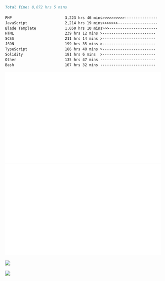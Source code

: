 <!--START_SECTION:waka-->

```markdown
Total Time: 8,072 hrs 5 mins

PHP                        3,223 hrs 46 mins>>>>>>>>>>---------------   39.28 %
JavaScript                 2,214 hrs 19 mins>>>>>>>------------------   26.98 %
Blade Template             1,050 hrs 10 mins>>>----------------------   12.79 %
HTML                       239 hrs 12 mins >------------------------   02.91 %
SCSS                       211 hrs 14 mins >------------------------   02.57 %
JSON                       199 hrs 35 mins >------------------------   02.43 %
TypeScript                 186 hrs 40 mins >------------------------   02.27 %
Solidity                   181 hrs 6 mins  >------------------------   02.21 %
Other                      135 hrs 47 mins -------------------------   01.65 %
Bash                       107 hrs 32 mins -------------------------   01.31 %
```

<!--END_SECTION:waka-->

![](https://raw.githubusercontent.com/DrMaxis/github-stats-transparent/output/generated/overview.svg)
![](https://raw.githubusercontent.com/DrMaxis/github-stats-transparent/output/generated/languages.svg)

![](https://git-readme-stats-drmaxis-projects.vercel.app/api?username=drmaxis&show_icons=true&theme=outrun&count_private=true&show=reviews,discussions_started,discussions_answered,prs_merged,prs_merged_percentage&custom_title=2024%20Github%20Rank)
 
<a href="https://count.getloli.com/"><img src="https://count.getloli.com/get/@:maxis-the-alchemist?theme=rule34"></a>
<!-- https://count.getloli.com/get/@alchemist?theme=rule34 -->
<br>

